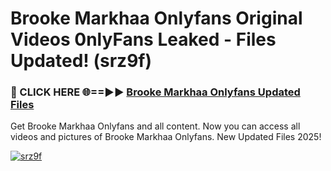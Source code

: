 # Brooke Markhaa Onlyfans Original Videos 0nlyFans Leaked - Files Updated! (srz9f)

<h3>🔴 CLICK HERE 🌐==►► <a href="https://tinyurl.com/2wckxsce" rel="nofollow">Brooke Markhaa Onlyfans Updated Files</a></h3>

Get Brooke Markhaa Onlyfans and all content. Now you can access all videos and pictures of Brooke Markhaa Onlyfans. New Updated Files 2025!

[![srz9f](https://i.imgur.com/AFduVYN.gif)](https://tinyurl.com/2wckxsce)
